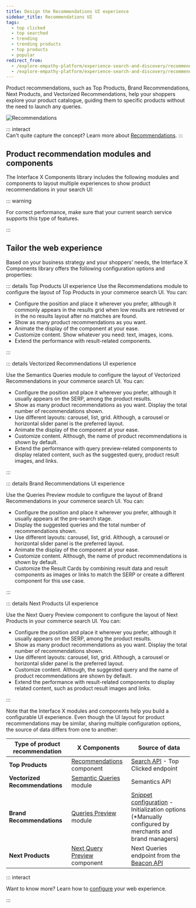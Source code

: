 ```yaml
---
title: Design the Recommendations UI experience
sidebar_title: Recommendations UI
tags:
  - top clicked
  - top searched
  - trending
  - trending products
  - top products
  - popular
redirect_from:
  - /explore-empathy-platform/experience-search-and-discovery/recommendations.html
  - /explore-empathy-platform/experience-search-and-discovery/recommendations
---
```


Product recommendations, such as Top Products, Brand Recommendations, Next Products, and Vectorized
Recommendations, help your shoppers explore your product catalogue, guiding them to specific
products without the need to launch any queries.

<!-- ![Recommendations](~@assets/x/interface/x-recommendations.gif) -->

![Recommendations](~@assets/x/interface/x-recommendations.svg)

::: interact  
Can't quite capture the concept? Learn more about
[Recommendations](/explore-empathy-platform/features/recommendations-overview.md). :::

## Product recommendation modules and components

The Interface X Components library includes the following modules and components to layout multiple
experiences to show product recommendations in your search UI:

<CardCarousel :cards="[
    'ui_ref/recommendations',
    'ui_ref/semantics',
    'ui_ref/preview',
    'ui_ref/nq'
    ]"
/>

::: warning

For correct performance, make sure that your current search service supports this type of features.

:::

## Tailor the web experience

Based on your business strategy and your shoppers’ needs, the Interface X Components library offers
the following configuration options and properties:

::: details Top Products UI experience Use the Recommendations module to configure the layout of Top
Products in your commerce search UI. You can:

- Configure the position and place it wherever you prefer, although it commonly appears in the
  results grid when low results are retrieved or in the no results layout after no matches are
  found.
- Show as many product recommendations as you want.
- Animate the display of the component at your ease.
- Customize content. Show whatever you need: text, images, icons.
- Extend the performance with result-related components.

:::

::: details Vectorized Recommendations UI experience

Use the Semantics Queries module to configure the layout of Vectorized Recommendations in your
commerce search UI. You can:

- Configure the position and place it wherever you prefer, although it usually appears on the SERP,
  among the product results.
- Show as many product recommendations as you want. Display the total number of recommendations
  shown.
- Use different layouts: carousel, list, grid. Although, a carousel or horizontal slider panel is
  the preferred layout.
- Animate the display of the component at your ease.
- Customize content. Although, the name of product recommendations is shown by default.
- Extend the performance with query preview-related components to display related content, such as
  the suggested query, product result images, and links.

:::

::: details Brand Recommendations UI experience

Use the Queries Preview module to configure the layout of Brand Recommendations in your commerce
search UI. You can:

- Configure the position and place it wherever you prefer, although it usually appears at the
  pre-search stage.
- Display the suggested queries and the total number of recommendations shown.
- Use different layouts: carousel, list, grid. Although, a carousel or horizontal slider panel is
  the preferred layout.
- Animate the display of the component at your ease.
- Customize content. Although, the name of product recommendations is shown by default.
- Customize the Result Cards by combining result data and result components as images or links to
  match the SERP or create a different component for this use case.

:::

::: details Next Products UI experience

Use the Next Query Preview component to configure the layout of Next Products in your commerce
search UI. You can:

- Configure the position and place it wherever you prefer, although it usually appears on the SERP,
  among the product results.
- Show as many product recommendations as you want. Display the total number of recommendations
  shown.
- Use different layouts: carousel, list, grid. Although, a carousel or horizontal slider panel is
  the preferred layout.
- Customize content. Although, the suggested query and the name of product recommendations are shown
  by default.
- Extend the performance with result-related components to display related content, such as product
  result images and links.

:::

Note that the Interface X modules and components help you build a configurable UI experience. Even
though the UI layout for product recommendations may be similar, sharing multiple configuration
options, the source of data differs from one to another:

| Type of product recommendation | X Components                                                                                                                      | Source of data                                                                                                                                                                                               |
| ------------------------------ | --------------------------------------------------------------------------------------------------------------------------------- | ------------------------------------------------------------------------------------------------------------------------------------------------------------------------------------------------------------ |
| **Top Products**               | [Recommendations](/develop-empathy-platform/ui-reference/components/recommendations/x-components.recommendations.md) component    | [Search API](/develop-empathy-platform/api-reference/search-api.md) - Top Clicked endpoint                                                                                                                   |
| **Vectorized Recommendations** | [Semantic Queries](/develop-empathy-platform/ui-reference/components/semantic-queries/) module                                    | Semantics API                                                                                                                                                                                                |
| **Brand Recommendations**      | [Queries Preview](/develop-empathy-platform/ui-reference/components/queries-preview/) module                                      | [Snippet configuration](/develop-empathy-platform/build-search-ui/web-archetype-integration-guide.md#snippet-configuration) - Initialization options (\*Manually configured by merchants and brand managers) |
| **Next Products**              | [Next Query Preview](/develop-empathy-platform/ui-reference/components/next-queries/x-components.next-query-preview.md) component | Next Queries endpoint from the [Beacon API](/develop-empathy-platform/api-reference/beacon-api.md)                                                                                                           |

::: interact

Want to know more? Learn how to [configure](/develop-empathy-platform/ui-reference/) your web
experience.

:::
